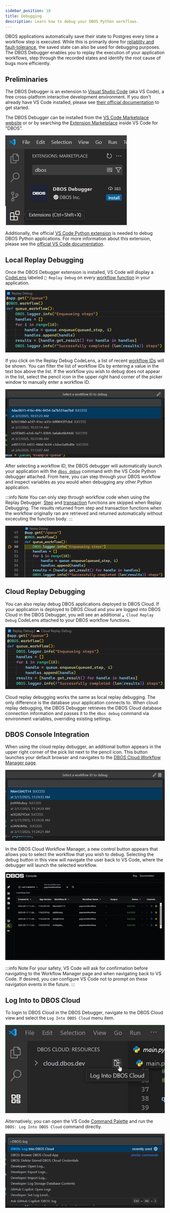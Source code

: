```yaml
---
sidebar_position: 18
title: Debugging
description: Learn how to debug your DBOS Python workflows.
---
```


DBOS applications automatically save their state to Postgres every time a workflow step is executed.
While this is primarily done for [reliablity and fault-tolerance](../../why-dbos.md), the saved state can also be used for debugging purposes.
The DBOS Debugger enables you to replay the execution of your application workflows, step through the recorded states and identify the root cause of bugs more efficiently. 

## Preliminaries

The DBOS Debugger is an extension to [Visual Studio Code](https://code.visualstudio.com/) (aka VS Code), a free cross-platform interactive development environment.
If you don't already have VS Code installed, please see [their official documentation](https://code.visualstudio.com/docs/setup/setup-overview) to get started.

The DBOS Debugger can be installed from the [VS Code Marketplace website](https://marketplace.visualstudio.com/items?itemName=dbos-inc.dbos-ttdbg)
or or by searching the [Extension Marketplace](https://code.visualstudio.com/docs/editor/extension-marketplace) inside VS Code for "DBOS".

![Installing the DBOS Debugger Extension Screenshot](../../assets/ttdbg-ext-install.png)

Additionally, the official [VS Code Python extension](https://marketplace.visualstudio.com/items?itemName=ms-python.python) is needed to debug DBOS Python applications. 
For more information about this extension, please see the [official VS Code documentation](https://code.visualstudio.com/docs/python/python-quick-start).

## Local Replay Debugging

Once the DBOS Debugger extension is installed, VS Code will display a [CodeLens](https://code.visualstudio.com/blogs/2017/02/12/code-lens-roundup)
labeled `🔁 Replay Debug` on every [workflow function](./workflow-tutorial.md) in your application.

![Local Replay Debugging Code Lens](./assets/ttdbg-local-replay.png)

If you click on the Replay Debug CodeLens, a list of recent [workflow IDs](./workflow-tutorial#workflow-ids-and-idempotency) will be shown.
You can filter the list of workflow IDs by entering a value in the text box above the list.
If the workflow you wish to debug does not appear in the list, select the pencil icon in the upper right hand corner of the picker window to manually enter a workflow ID. 

![Workflow ID picker](./assets/ttdb-wfid-picker.png)

After selecting a workflow ID, the DBOS debugger will automatically launch your application with the [`dbos debug`](../reference/cli#dbos-debug) 
command with the VS Code Python debugger attached. 
From here, you can step through your DBOS workflow and inspect variables as you would when debugging any other Python application.

:::info Note
You can only step through workflow code when using the Replay Debugger.
[Step](./step-tutorial.md) and [transaction](./transaction-tutorial.md) functions are skipped when Replay Debugging.
The results returned from step and transaction functions when the workflow originally ran are retrieved and returned automatically without excecuting the function body.
:::

![Python debugger at breakpoint](./assets/ttdb-debug-breakpoint.png)

## Cloud Replay Debugging

You can also replay debug DBOS applications deployed to DBOS Cloud.
If your application is deployed to DBOS Cloud and you are logged into DBOS Cloud in the DBOS Debugger, you will see an additional 
`☁️ Cloud Replay Debug` CodeLens attached to your DBOS workflow functions.

![Cloud Replay Debugging Code Lens](./assets/ttdbg-cloud-replay.png)

Cloud replay debugging works the same as local replay debugging. 
The only difference is the database your application connects to.
When cloud replay debugging, the DBOS Debugger retrieves the DBOS Cloud database connection information
and passes it to the `dbos debug` command via environment variables, overriding existing settings.

## DBOS Console Integration

When using the cloud replay debugger, an additional button appears in the upper right corner of the pick list next to the pencil icon.
This button launches your default browser and navigates to the [DBOS Cloud Workflow Manager page](../../production/dbos-cloud/workflow-management.md).

![Workflow Picker with DBOS Console button](../../typescript/tutorials/assets/ttdbg-wfid-picker-with-console.png)

In the DBOS Cloud Workflow Manager, a new control button appears that allows you to select the workflow that you wish to debug.
Selecting the debug button in this view will navigate the user back to VS Code, where the debugger will launch the selected workflow.

![DBOS Cloud Workflow Manager with Debug control](../../typescript/tutorials/assets/console-debug-picker.png)

:::info Note
For your safety, VS Code will ask for confirmation before navigating to the Workflow Manager page and when navigating back to VS Code.
If desired, you can configure VS Code not to prompt on these navigation events in the future.
:::


## Log Into to DBOS Cloud

To login to DBOS Cloud in the DBOS Debugger, navigate to the DBOS Cloud view and select the `Log Into DBOS Cloud` menu item.

![Log Into DBOS Cloud](../../assets/ttdbg-login-cloud.png)

Alternatively, you can open the VS Code [Command Palette](https://code.visualstudio.com/docs/getstarted/userinterface#_command-palette) 
and run the `DBOS: Log Into DBOS Cloud` command directly.

![Log Into DBOS Cloud Command Palette](../../assets/ttdbg-login-cmd-palette.png)